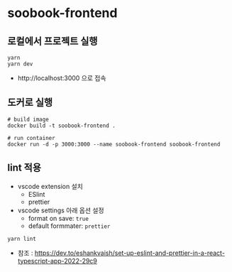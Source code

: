 # soobook-frontend

## 로컬에서 프로젝트 실행

```shell
yarn
yarn dev
```

- http://localhost:3000 으로 접속

## 도커로 실행

```shell
# build image
docker build -t soobook-frontend .

# run container
docker run -d -p 3000:3000 --name soobook-frontend soobook-frontend
```

## lint 적용

- vscode extension 설치
  - ESlint
  - prettier
- vscode settings 아래 옵션 설정
  - format on save: `true`
  - default formmater: `prettier`

```shell
yarn lint
```

- 참조 : https://dev.to/eshankvaish/set-up-eslint-and-prettier-in-a-react-typescript-app-2022-29c9
